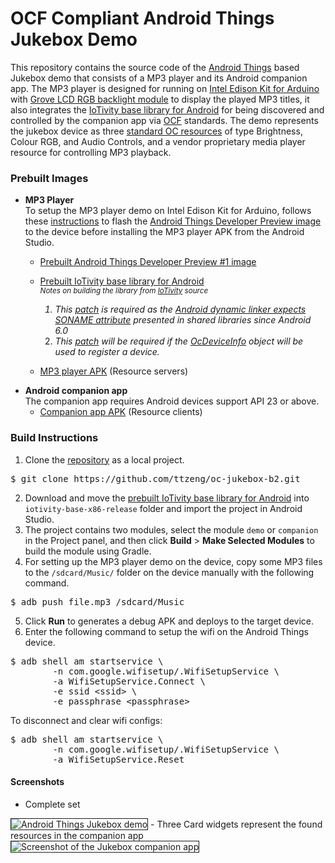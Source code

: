 OCF Compliant Android Things Jukebox Demo
=====

This repository contains the source code of the [Android Things](https://developer.android.com/things/index.html) based Jukebox demo that consists of a MP3 player and its Android companion app. The MP3 player is designed for running on [Intel Edison Kit for Arduino](https://www.arduino.cc/en/ArduinoCertified/IntelEdison) with [Grove LCD RGB backlight module](http://wiki.seeed.cc/Grove/Display/Grove_LCD_RGB_Backlight/) to display the played MP3 titles, it also integrates the [IoTivity base library for Android](https://api-docs.iotivity.org/latest-java/index.html) for being discovered and controlled by the companion app via [OCF](https://openconnectivity.org/) standards. The demo represents the jukebox device as three [standard OC resources](https://openconnectivity.org/wp-content/uploads/2016/06/OIC_1.1_Candidate_Specification.zip) of type Brightness, Colour RGB, and Audio Controls, and a vendor proprietary media player resource for controlling MP3 playback.

### Prebuilt Images
- **MP3 Player**  
  To setup the MP3 player demo on Intel Edison Kit for Arduino, follows these [instructions](https://developer.android.com/things/hardware/edison.html) to flash the [Android Things Developer Preview image](https://developer.android.com/things/preview/download.html) to the device before installing the MP3 player APK from the Android Studio.
    + [Prebuilt Android Things Developer Preview #1 image](https://drive.google.com/open?id=0B8-BcoYPJr2LLXo3SHhhbGtncTA)
    + [Prebuilt IoTivity base library for Android](https://drive.google.com/open?id=0B8-BcoYPJr2LQkZzZ3lpekh0UkU)  
    <sup><i>Notes on building the library from [IoTivity](https://www.iotivity.org/) source  
        1. This [patch](https://gerrit.iotivity.org/gerrit/#/c/7595/) is required as the [Android dynamic linker expects SONAME attribute](https://developer.android.com/about/versions/marshmallow/android-6.0-changes.html#behavior-runtime) presented in shared libraries since Android 6.0  
        2. This [patch](https://gerrit.iotivity.org/gerrit/#/c/10165/) will be required if the [OcDeviceInfo](https://api-docs.iotivity.org/latest-java/index.html) object will be used to register a device.</i></sup>

    + [MP3 player APK](https://drive.google.com/open?id=0B8-BcoYPJr2LVnplS2R3d0djTXM) (Resource servers)
    <p>
- **Android companion app**  
    The companion app requires Android devices support API 23 or above.
    + [Companion app APK](https://drive.google.com/open?id=0B8-BcoYPJr2LSTdpYllRQnpyRkk) (Resource clients)

### Build Instructions
1. Clone the [repository](https://github.com/ttzeng/oc-jukebox-b2) as a local project.
<pre>$ git clone https://github.com/ttzeng/oc-jukebox-b2.git
</pre>
2. Download and move the [prebuilt IoTivity base library for Android](https://drive.google.com/open?id=0B8-BcoYPJr2LQkZzZ3lpekh0UkU) into <code>iotivity-base-x86-release</code> folder and import the project in Android Studio.
3. The project contains two modules, select the module <code>demo</code> or <code>companion</code> in the Project panel, and then click <b>Build</b> > <b>Make Selected Modules</b> to build the module using Gradle.
4. For setting up the MP3 player demo on the device, copy some MP3 files to the <code>/sdcard/Music/</code> folder on the device manually with the following command.
<pre>$ adb push file.mp3 /sdcard/Music
</pre>
5. Click <b>Run</b> to generates a debug APK and deploys to the target device.
6. Enter the following command to setup the wifi on the Android Things device.
<pre>$ adb shell am startservice \
        -n com.google.wifisetup/.WifiSetupService \
        -a WifiSetupService.Connect \
        -e ssid &lt;ssid&gt; \
        -e passphrase &lt;passphrase&gt;
</pre>To disconnect and clear wifi configs:
<pre>$ adb shell am startservice \
        -n com.google.wifisetup/.WifiSetupService \
        -a WifiSetupService.Reset
</pre>

#### Screenshots
- Complete set  
<img src="http://ttzeng.github.io/doc/assets/OC-Jukebox-Brillo2.jpg" border="1" alt="Android Things Jukebox demo" />
- Three Card widgets represent the found resources in the companion app  
<img src="http://ttzeng.github.io/doc/assets/OC-Jukebox-Brillo2.png" border="1" alt="Screenshot of the Jukebox companion app" />
